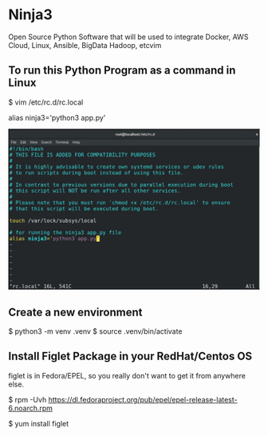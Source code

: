 # Ninja3
Open Source Python Software that will be used to integrate Docker, AWS Cloud, Linux, Ansible, BigData Hadoop, etcvim 

## To run this Python Program as a command in Linux
$ vim /etc/rc.d/rc.local

alias ninja3='python3 app.py'

![](images/ninja3.jpg)

## Create a new environment
$ python3 -m venv .venv
$ source .venv/bin/activate

## Install Figlet Package in your RedHat/Centos OS
figlet is in Fedora/EPEL, so you really don't want to get it from anywhere else.

$ rpm -Uvh https://dl.fedoraproject.org/pub/epel/epel-release-latest-6.noarch.rpm

$ yum install figlet


